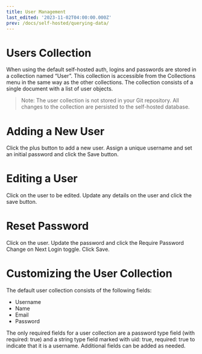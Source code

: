 ```yaml
---
title: User Management
last_edited: '2023-11-02T04:00:00.000Z'
prev: /docs/self-hosted/querying-data/
---
```


# Users Collection

When using the default self-hosted auth, logins and passwords are stored in a collection named “User”. This collection is accessible from the Collections menu in the same way as the other collections. The collection consists of a single document with a list of user objects.

> Note: The user collection is not stored in your Git repository. All changes to the collection are persisted to the self-hosted database.

# Adding a New User

Click the plus button to add a new user. Assign a unique username and set an initial password and click the Save button.

# Editing a User

Click on the user to be edited. Update any details on the user and click the save button.

# Reset Password

Click on the user. Update the password and click the Require Password Change on Next Login toggle. Click Save.

# Customizing the User Collection

The default user collection consists of the following fields:

* Username
* Name
* Email
* Password

The only required fields for a user collection are a password type field (with required: true) and a string type field marked with uid: true, required: true to indicate that it is a username. Additional fields can be added as needed.
